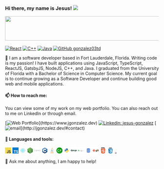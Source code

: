 ### Hi there, my name is Jesus! <img src="https://media.giphy.com/media/3ohhwMDyS6rv3sB8yI/giphy.gif" width="30">

<img src="https://user-images.githubusercontent.com/40546398/148570918-43c0801c-9f68-4073-bd6c-bc3d4495eabb.gif" width="1000" height="80">

[![React](https://img.shields.io/badge/React-Fan-FAC151.svg?logo=react&logoWidth=20)](https://github.com/gonzalez03t)
[![C++](https://img.shields.io/badge/C++-Fan-FAC151.svg?logo=cplusplus&logoWidth=20&logoColor=blue)](https://github.com/gonzalez03t)
[![Java](https://img.shields.io/badge/Java-Fan-FAC151.svg?logo=java&logoWidth=20&logoColor=red)](https://github.com/gonzalez03t)
[![GitHub gonzalez03td](https://img.shields.io/github/followers/gonzalez03t?label=follow&style=social)](https://github.com/gonzalez03t)

💬 I am a software developer based in Fort Lauderdale, Florida. Writing code is my passion! I have built applications using JavaScript, TypeScript, ReactJS, GatsbyJS, NodeJS, C++, and Java. I graduated from the University of Florida with a Bachelor of Science in Computer Science. My current goal is to continue growing as a Software Developer and continue building good web and mobile applications.  

#### 📫 How to reach me:

You can view some of my work on my web portfolio. You can also reach out to me on LinkedIn or through email. 

[![Web Portfolio](https://img.shields.io/badge/-💻_Web_Portfolio-orange?)](https://www.jgonzalez.dev)
[![Linkedin: jesus-gonzalez](https://img.shields.io/badge/-gonzalez03t-blue?logo=Linkedin&logoColor=white&link=https://www.linkedin.com/in/gonzalez03t/)](https://www.linkedin.com/in/gonzalez03t/)
[![email](https://img.shields.io/badge/-📫_email-green?)](http://jgonzalez.dev/#contact)

#### 🔭 Languages and tools:

<code><img height="20" src="https://raw.githubusercontent.com/github/explore/80688e429a7d4ef2fca1e82350fe8e3517d3494d/topics/javascript/javascript.png"></code>
<code><img height="20" src="https://raw.githubusercontent.com/github/explore/80688e429a7d4ef2fca1e82350fe8e3517d3494d/topics/typescript/typescript.png"></code>
<code><img height="20" src="https://raw.githubusercontent.com/github/explore/80688e429a7d4ef2fca1e82350fe8e3517d3494d/topics/react/react.png"></code>
<code><img height="20" src="https://raw.githubusercontent.com/github/explore/80688e429a7d4ef2fca1e82350fe8e3517d3494d/topics/nodejs/nodejs.png"></code>
<code><img height="20" src="https://raw.githubusercontent.com/github/explore/80688e429a7d4ef2fca1e82350fe8e3517d3494d/topics/express/express.png"></code>
<code><img height="20" src="https://raw.githubusercontent.com/github/explore/80688e429a7d4ef2fca1e82350fe8e3517d3494d/topics/cpp/cpp.png"></code>
<code><img height="20" src="https://raw.githubusercontent.com/github/explore/80688e429a7d4ef2fca1e82350fe8e3517d3494d/topics/java/java.png"></code>
<code><img height="20" src="https://raw.githubusercontent.com/github/explore/80688e429a7d4ef2fca1e82350fe8e3517d3494d/topics/csharp/csharp.png"></code>
<code><img height="20" src="https://raw.githubusercontent.com/github/explore/80688e429a7d4ef2fca1e82350fe8e3517d3494d/topics/python/python.png"></code>
<code><img height="20" src="https://raw.githubusercontent.com/github/explore/80688e429a7d4ef2fca1e82350fe8e3517d3494d/topics/django/django.png"></code>
<code><img height="20" src="https://raw.githubusercontent.com/github/explore/80688e429a7d4ef2fca1e82350fe8e3517d3494d/topics/mongodb/mongodb.png"></code>
<code><img height="20" src="https://raw.githubusercontent.com/github/explore/80688e429a7d4ef2fca1e82350fe8e3517d3494d/topics/sql/sql.png"></code>
<code><img height="20" src="https://raw.githubusercontent.com/github/explore/80688e429a7d4ef2fca1e82350fe8e3517d3494d/topics/git/git.png"></code>
<code><img height="20" src="https://raw.githubusercontent.com/github/explore/80688e429a7d4ef2fca1e82350fe8e3517d3494d/topics/html/html.png"></code>
<code><img height="20" src="https://raw.githubusercontent.com/github/explore/80688e429a7d4ef2fca1e82350fe8e3517d3494d/topics/css/css.png"></code> 
<code>☕</code> 

💬 Ask me about anything, I am happy to help!




<!--
**gonzalez03t/gonzalez03t** is a ✨ _special_ ✨ repository because its `README.md` (this file) appears on your GitHub profile.

Here are some ideas to get you started:

![image](https://user-images.githubusercontent.com/40546398/148458684-2659a8f1-c824-4328-936e-40be8cc6d48c.png)

📈 my github stats

<p align="center"> <img src="https://github-readme-stats.vercel.app/api?username=gonzalez03t&show_icons=true&theme=gotham" alt="gonzalez03t" />

- 🔭 I’m currently working on ...
- 🌱 I’m currently learning ...
- 👯 I’m looking to collaborate on ...
- 🤔 I’m looking for help with ...
- 💬 Ask me about ...
- 📫 How to reach me: ...
- 😄 Pronouns: ...
- ⚡ Fun fact: ...
-->
